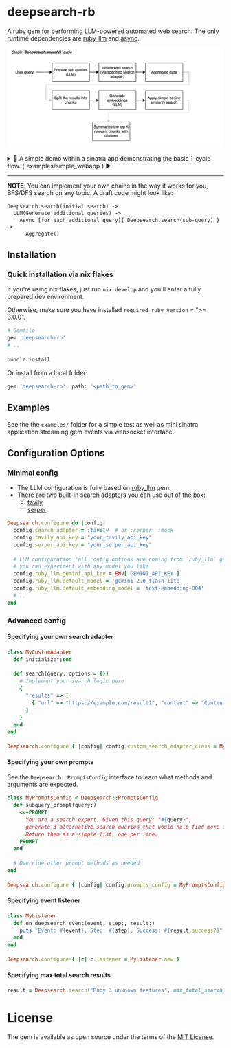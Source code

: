 # deepsearch-rb

A ruby gem for performing LLM-powered automated web search.
The only runtime dependencies are [ruby_llm](https://github.com/crmne/ruby_llm?tab=readme-ov-file) and [async](https://github.com/socketry/async).

![single cycle diagram](docs/high-level-diagram.png)

<details>
<summary>🎥 A simple demo within a sinatra app demonstrating the basic 1-cycle flow. (`examples/simple_webapp`) ▶️</summary>

![demo](docs/sinatra-app-demo.gif)
</details>

---

**NOTE**: You can implement your own chains in the way it works for you, BFS/DFS search on any topic. A draft code might look like: 

```
Deepsearch.search(initial search) -> 
  LLM(Generate additional queries) ->
    Async [for each additional query]{ Deepsearch.search(sub-query) } ->
      Aggregate()
```

## Installation

### Quick installation via nix flakes

If you're using nix flakes, just run `nix develop` and you'll enter a fully prepared dev environment.

Otherwise, make sure you have installed `required_ruby_version` = ">= 3.0.0".

```ruby
# Gemfile
gem 'deepsearch-rb'
# ..

bundle install
```

Or install from a local folder:
```bash
gem 'deepsearch-rb', path: '<path_to_gem>'
```

## Examples

See the the `examples/` folder for a simple test as well as mini sinatra
application streaming gem events via websocket interface. 

## Configuration Options

### Minimal config

- The LLM configuration is fully based on [ruby_llm](https://github.com/crmne/ruby_llm?tab=readme-ov-file) gem.
- There are two built-in search adapters you can use out of the box:
  - [tavily](http://tavily.com/)
  - [serper](http://serper.dev/playground)

```ruby
Deepsearch.configure do |config|
  config.search_adapter = :tavily  # or :serper, :mock
  config.tavily_api_key = "your_tavily_api_key"
  config.serper_api_key = "your_serper_api_key"
  
  # LLM configuration (all config options are coming from `ruby_llm` gem),
  # you can experiment with any model you like
  config.ruby_llm.gemini_api_key = ENV['GEMINI_API_KEY']
  config.ruby_llm.default_model = 'gemini-2.0-flash-lite'
  config.ruby_llm.default_embedding_model = 'text-embedding-004'
  # ..
end
```

### Advanced config

#### Specifying your own search adapter

```ruby
class MyCustomAdapter
  def initializeт;end

  def search(query, options = {})
    # Implement your search logic here
    {
      "results" => [
        { "url" => "https://example.com/result1", "content" => "Content 1 from custom search" }
      ]
    }
  end
end

Deepsearch.configure { |config| config.custom_search_adapter_class = MyCustomAdapter }
```

#### Specifying your own prompts

See the `Deepsearch::PromptsConfig` interface to learn what methods and arguments are expected.

```ruby
class MyPromptsConfig < Deepsearch::PromptsConfig
  def subquery_prompt(query:)
    <<~PROMPT
      You are a search expert. Given this query: "#{query}",
      generate 3 alternative search queries that would help find more information.
      Return them as a simple list, one per line.
    PROMPT
  end

  # Override other prompt methods as needed
end

Deepsearch.configure { |config| config.prompts_config = MyPromptsConfig.new }
```

#### Specifying event listener

```ruby
class MyListener
  def on_deepsearch_event(event, step:, result:)
    puts "Event: #{event}, Step: #{step}, Success: #{result.success?}"
  end
end

Deepsearch.configure { |c| c.listener = MyListener.new }
```

#### Specifying max total search results

```ruby
result = Deepsearch.search("Ruby 3 unknown features", max_total_search_results: 25)
```

# License

The gem is available as open source under the terms of the [MIT License](https://opensource.org/licenses/MIT).
